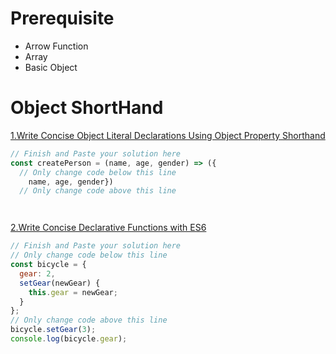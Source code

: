
# Prerequisite 
- Arrow Function
- Array
- Basic Object

# Object ShortHand
[1.Write Concise Object Literal Declarations Using Object Property Shorthand](https://www.freecodecamp.org/learn/javascript-algorithms-and-data-structures/es6/write-concise-object-literal-declarations-using-object-property-shorthand)
```js
// Finish and Paste your solution here
const createPerson = (name, age, gender) => ({
  // Only change code below this line
    name, age, gender})
  // Only change code above this line




```

[2.Write Concise Declarative Functions with ES6](https://www.freecodecamp.org/learn/javascript-algorithms-and-data-structures/es6/write-concise-declarative-functions-with-es6)
```js
// Finish and Paste your solution here
// Only change code below this line
const bicycle = {
  gear: 2,
  setGear(newGear) {
    this.gear = newGear;
  }
};
// Only change code above this line
bicycle.setGear(3);
console.log(bicycle.gear);



```
